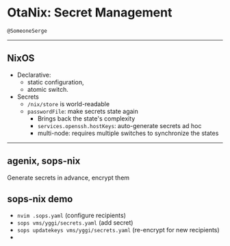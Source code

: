 OtaNix: Secret Management
===

`@SomeoneSerge`

* * *

NixOS
---

- Declarative:
    - static configuration,
    - atomic switch.
- Secrets
    - `/nix/store` is world-readable
    - `passwordFile`: make secrets state again
        - Brings back the state's complexity
        - `services.openssh.hostKeys`: auto-generate secrets ad hoc
        - multi-node: requires multiple switches to synchronize the states

* * *

agenix, sops-nix
---

Generate secrets in advance, encrypt them


sops-nix demo
---

- `nvim .sops.yaml` (configure recipients)
- `sops vms/yggi/secrets.yaml` (add secret)
- `sops updatekeys vms/yggi/secrets.yaml` (re-encrypt for new recipients)
- 
